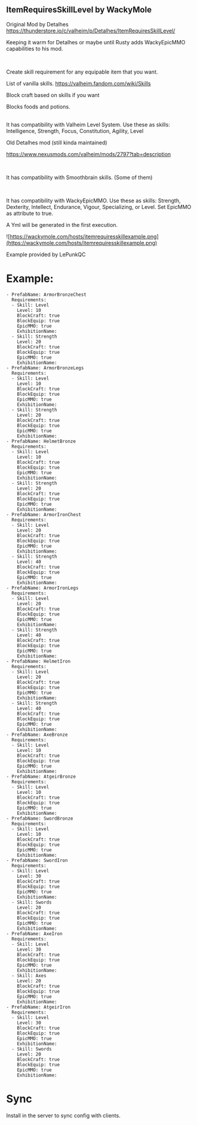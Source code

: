 ## ItemRequiresSkillLevel by WackyMole

Original Mod by Detalhes https://thunderstore.io/c/valheim/p/Detalhes/ItemRequiresSkillLevel/

Keeping it warm for Detalhes or maybe until Rusty adds WackyEpicMMO capabilities to his mod. 

</br>


Create skill requirement for any equipable item that you want.  

List of vanilla skills. https://valheim.fandom.com/wiki/Skills

Block craft based on skills if you want

Blocks foods and potions.

</br>
It has compatibility with Valheim Level System. Use these as skills: Intelligence, Strength, Focus, Constitution, Agility, Level 

Old Detalhes mod (still kinda maintained)

https://www.nexusmods.com/valheim/mods/2797?tab=description

</br>

It has compatibility with Smoothbrain skills. (Some of them)

</br>

It has compatibility with WackyEpicMMO. Use these as skills: Strength, Dexterity, Intellect, Endurance, Vigour, Specializing, or Level. Set EpicMMO as attribute to true.

A Yml will be generated in the first execution.

![https://wackymole.com/hosts/itemrequiresskillexample.png](https://wackymole.com/hosts/itemrequiresskillexample.png)

Example provided by LePunkQC


# Example:
```
- PrefabName: ArmorBronzeChest
  Requirements:
  - Skill: Level
    Level: 10
    BlockCraft: true
    BlockEquip: true
    EpicMMO: true
    ExhibitionName:
  - Skill: Strength
    Level: 20
    BlockCraft: true
    BlockEquip: true
    EpicMMO: true
    ExhibitionName:
- PrefabName: ArmorBronzeLegs
  Requirements:
  - Skill: Level
    Level: 10
    BlockCraft: true
    BlockEquip: true
    EpicMMO: true
    ExhibitionName:
  - Skill: Strength
    Level: 20
    BlockCraft: true
    BlockEquip: true
    EpicMMO: true
    ExhibitionName:
- PrefabName: HelmetBronze
  Requirements:
  - Skill: Level
    Level: 10
    BlockCraft: true
    BlockEquip: true
    EpicMMO: true
    ExhibitionName:
  - Skill: Strength
    Level: 20
    BlockCraft: true
    BlockEquip: true
    EpicMMO: true
    ExhibitionName:
- PrefabName: ArmorIronChest
  Requirements:
  - Skill: Level
    Level: 20
    BlockCraft: true
    BlockEquip: true
    EpicMMO: true
    ExhibitionName: 
  - Skill: Strength
    Level: 40
    BlockCraft: true
    BlockEquip: true
    EpicMMO: true
    ExhibitionName:
- PrefabName: ArmorIronLegs
  Requirements:
  - Skill: Level
    Level: 20
    BlockCraft: true
    BlockEquip: true
    EpicMMO: true
    ExhibitionName: 
  - Skill: Strength
    Level: 40
    BlockCraft: true
    BlockEquip: true
    EpicMMO: true
    ExhibitionName: 
- PrefabName: HelmetIron
  Requirements:
  - Skill: Level
    Level: 20
    BlockCraft: true
    BlockEquip: true
    EpicMMO: true
    ExhibitionName: 
  - Skill: Strength
    Level: 40
    BlockCraft: true
    BlockEquip: true
    EpicMMO: true
    ExhibitionName:
- PrefabName: AxeBronze
  Requirements:
  - Skill: Level
    Level: 10
    BlockCraft: true
    BlockEquip: true
    EpicMMO: true
    ExhibitionName: 
- PrefabName: AtgeirBronze
  Requirements:
  - Skill: Level
    Level: 10
    BlockCraft: true
    BlockEquip: true
    EpicMMO: true
    ExhibitionName: 
- PrefabName: SwordBronze
  Requirements:
  - Skill: Level
    Level: 10
    BlockCraft: true
    BlockEquip: true
    EpicMMO: true
    ExhibitionName: 
- PrefabName: SwordIron
  Requirements:
  - Skill: Level
    Level: 30
    BlockCraft: true
    BlockEquip: true
    EpicMMO: true
    ExhibitionName: 
  - Skill: Swords
    Level: 20
    BlockCraft: true
    BlockEquip: true
    EpicMMO: true
    ExhibitionName:
- PrefabName: AxeIron
  Requirements:
  - Skill: Level
    Level: 30
    BlockCraft: true
    BlockEquip: true
    EpicMMO: true
    ExhibitionName: 
  - Skill: Axes
    Level: 20
    BlockCraft: true
    BlockEquip: true
    EpicMMO: true
    ExhibitionName:
- PrefabName: AtgeirIron
  Requirements:
  - Skill: Level
    Level: 30
    BlockCraft: true
    BlockEquip: true
    EpicMMO: true
    ExhibitionName: 
  - Skill: Swords
    Level: 20
    BlockCraft: true
    BlockEquip: true
    EpicMMO: true
    ExhibitionName:

```

# Sync
Install in the server to sync config with clients.

